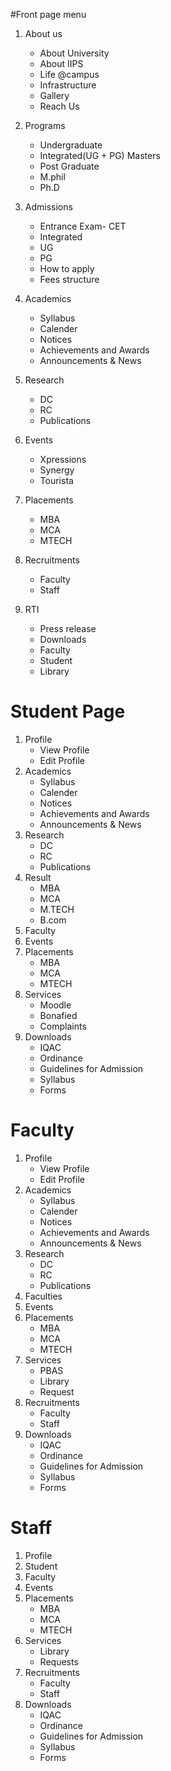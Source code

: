 #Front page menu
1. About us
    * About University
    * About IIPS
    * Life @campus
    * Infrastructure
    * Gallery
    * Reach Us
2. Programs
    * Undergraduate
    * Integrated(UG + PG) Masters
    * Post Graduate
    * M.phil
    * Ph.D


3. Admissions
    * Entrance Exam- CET
    * Integrated
    * UG
    * PG
    * How to apply
    * Fees structure

4. Academics
    * Syllabus
    * Calender
    * Notices
    * Achievements and Awards
    * Announcements & News


5. Research
    * DC
    * RC
    * Publications

6. Events
    * Xpressions
    * Synergy
    * Tourista

7. Placements
    * MBA
    * MCA
    * MTECH

8. Recruitments
    * Faculty
    * Staff

9. RTI
    * Press release
    * Downloads
    * Faculty
    * Student
    * Library

# Student Page
1. Profile
    * View Profile
    * Edit Profile   
2. Academics
    * Syllabus
    * Calender
    * Notices
    * Achievements and Awards
    * Announcements & News
3. Research
    * DC
    * RC
    * Publications
4. Result
    * MBA
    * MCA
    * M.TECH
    * B.com
5. Faculty
6. Events
7. Placements
    * MBA
    * MCA
    * MTECH
8. Services
    * Moodle
    * Bonafied
    * Complaints
9. Downloads
	* IQAC
	* Ordinance 
	* Guidelines for Admission
	* Syllabus
	* Forms

# Faculty
1. Profile
    * View Profile
    * Edit Profile
2. Academics
    * Syllabus
    * Calender
    * Notices
    * Achievements and Awards
    * Announcements & News
3. Research
    * DC
    * RC
    * Publications
4. Faculties
5. Events
6. Placements
    * MBA
    * MCA
    * MTECH
7. Services
    * PBAS
    * Library
    * Request
8. Recruitments
    * Faculty
    * Staff
9. Downloads
	* IQAC
	* Ordinance 
	* Guidelines for Admission
	* Syllabus
	* Forms

# Staff
1. Profile
2. Student
3. Faculty
4. Events
5. Placements
    * MBA
    * MCA
    * MTECH
6. Services
    * Library
    * Requests
7. Recruitments
    * Faculty
    * Staff 
8. Downloads
	* IQAC
	* Ordinance 
	* Guidelines for Admission
	* Syllabus
	* Forms

